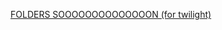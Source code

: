 [FOLDERS SOOOOOOOOOOOOOON (for twilight)](https://github.com/zen-browser/desktop/actions/runs/16788194049)
<!-- # Advanced Tab Groups  

CSS for Zen Browser's Tab Groups using `userChrome.css`. 

![Advanced Tab Groups](https://github.com/Anoms12/Advanced-Tab-Groups/blob/V2.0.0/image.png)  

## Acknowledgements

This project would not be possible without octaviusz, someone working on Zen folders, and the dev of the base JS (ATG uses a modified version) for the mod. Please go give him a follow and star. 

_His code was used with consent_

## Notice

The pinned tab support is partially working but not easy or consistent, this will be updated soon for full pinned tab support.

**How to use Pinned Tab Folders:**

1. Move desigred Tab (NOT TABS PLURAL!) to the pinned tab section
2. right click and hit "Add Tab to Group" (This will move it down to the normal tab section)
3. Drag the folder up to the disired spot in the pinned tab section
4. Add the rest of your desigred tabs to the new pinned folder (it will save across restart)
  

## Setup

Advanced Tab Groups is made for [Sine](https://github.com/CosmoCreeper/Sine)! Please follow these steps to install the Mod.

1. Go to the [Sine releases](https://github.com/CosmoCreeper/Sine/releases) and download the auto-installer for your system from the latest stable build of the Mod Manager.

2. Run the auto-installer as an admin and follow the instructions that are prompted.

3. Open Zen and go to `about:preferences#sineMods`.

4. Install Advanced Tab Groups from the Mod Store

> [!NOTE]
>
> 1. If you are unable to run programs as an admin on your computer, you will be unable to install, as Sine modifies your Zen directory to install [fx-autoconfig](https://github.com/MrOtherGuy/fx-autoconfig) 
>
> 2. You may have to go to `about:support` and clear your startup cache if you do not see Sine in `about:preferences`

## Configuration Options  

These prefs can be configured within the Sine UI after installation:  

- **`tab.groups.add-arrow`**  
- **`tab.groups.background`**  
- **`tab.groups.borders`**  
- **`tab.groups.display-tab-range`**


## What Does This Do?  
This CSS & JS improve the functionality and appearance of Zen Browser's experimental Tab Groups.  

## Issues/Questions
 Any issues you encounter please create a ticket on the GitHub page and I will do what I can to help you quickly. If you have a question, just create a disscussion!

## Suggestions  

Have an idea for a feature? Start a discussion! I'm happy to explore any Firefox Based Customization related requests.  

## Credit  

Special thanks to [https://github.com/nieffka/bubble-clean-zen](https://github.com/nieffka/bubble-clean-zen) for the original CSS theme and inspiration!

Huge thanks to [octaviusz/tab-groups](https://github.com/octaviusz/zen-groups) for the new folders and animation handleing!

Checkout both of these projects as they are both awesome and have unlimited potential.

---

<img src="https://github.com/heyitszenithyt/zen-browser-badges/raw/fb14dcd72694b7176d141c774629df76af87514e/light/zen-badge-light.png" alt="Made For Zen Badge"> -->
